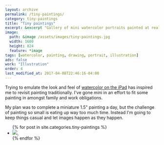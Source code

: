 ```yaml
---
layout: archive
permalink: /tiny-paintings/
category: tiny-paintings
title: "Tiny paintings"
excerpt: &excerpt "Gallery of mini watercolor portraits painted at really small sizes."
image: 
  path: &image /assets/images/tiny-paintings.jpg
  width: 1600
  height: 824
  feature: *image
tags: [watercolor, painting, drawing, portrait, illustration]
ads: false
work: "Illustration"
order: 4
last_modified_at: 2017-04-08T22:46:16-04:00
---
```


Trying to emulate the look and feel of [watercolor on the iPad](/paperfaces/) has inspired me to revisit painting traditionally. I've gone mini in an effort to fit some painting in amongst family and work obligations. 

My plan was to complete a miniature 1.5\" painting a day, but the challenge of painting so small is eating up way too much time. Instead I'm going to keep things casual and let images happen as they happen.

<ul class="gallery-thumbnails">
{% for post in site.categories.tiny-paintings %}
  <li>
    <a href="{{ post.url }}" title="{{ post.title }}">
      <noscript>
        <img src="{{ post.image.thumbnail }}">
      </noscript>
      <img class="lazyload fade-in" src="/assets/images/preload-150.png" data-src="{{ post.image.thumbnail }}" alt="">
    </a>
  </li>
{% endfor %}
</ul>
